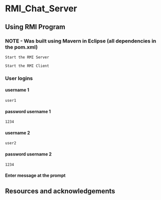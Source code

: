 # RMI_Chat_Server

## Using RMI Program

### NOTE - Was built using Mavern in Eclipse (all dependencies in the pom.xml)
```
Start the RMI Server
```
```
Start the RMI Client
```
### User logins
#### username 1
```
user1 
```
#### password username 1
```
1234
```
#### username 2
```
user2
```
#### password username 2
```
1234
```
#### Enter message at the prompt

## Resources and acknowledgements
